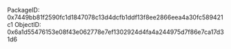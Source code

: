 PackageID: 0x7449bb81f2590fc1d1847078c13d4dcfb1ddf13f8ee2866eea4a30fc589421c1
ObjectID: 0x6a1d55476153e08f43e062778e7ef1302924d4fa4a244975d7f86e7ca17d31d6